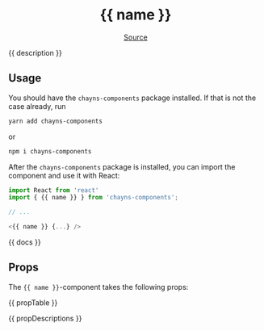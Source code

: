 <h1 align="center">{{ name }}</h1>

<p align="center">
    <a href="{{ relativePath }}">Source</a>
</p>

{{ description }}

## Usage

You should have the `chayns-components` package installed. If that is not the
case already, run

```bash
yarn add chayns-components
```

or

```bash
npm i chayns-components
```

After the `chayns-components` package is installed, you can import the component
and use it with React:

```jsx
import React from 'react'
import { {{ name }} } from 'chayns-components';

// ...

<{{ name }} {...} />
```

{{ docs }}

## Props

The `{{ name }}`-component takes the following props:

{{ propTable }}

{{ propDescriptions }}
